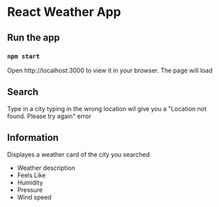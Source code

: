 # React Weather App 

## Run the app
### `npm start`
Open http://localhost:3000 to view it in your browser.
The page will load

## Search
Type in a city
typing in the wrong location wil give you a "Location not found. Please try again" error

## Information
Displayes a weather card of the city you searched 
- Weather description
- Feels Like
- Humidity
- Pressure
- Wind speed
